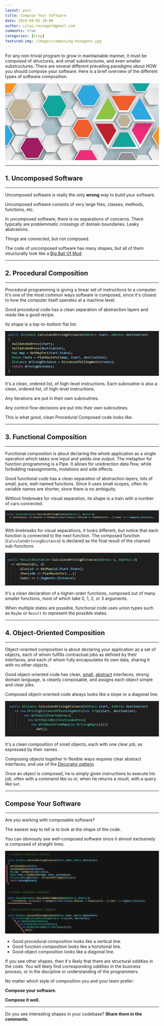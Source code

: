 ```yaml
---
layout: post
title: Compose Your Software
date: 2019-09-03 10:00
author: silas.reinagel@gmail.com
comments: true
categories: [blog]
featured-img: /images/composing-hexagons.jpg
---
```


For any non-trivial program to grow in maintainable manner, it must be composed of structures, and small substructures, and even smaller substructures. There are several different prevailing paradigms about HOW you should compose your software. Here is a brief overview of the different types of software composition.

<img src="/images/composing-hexagons.jpg" alt="Interchangeable hexagons, representing software modularity." />

----

## 1. Uncomposed Software

----

Uncomposed software is really the only **wrong** way to build your software. 

Uncomposed software consists of very large files, classes, methods, functions, etc. 

In uncomposed software, there is no separations of concerns. There typically are problemmatic crossings of domain boundaries. Leaky abstrations. 

Things are connected, but not composed. 

The code of uncomposed software has many shapes, but all of them structurally look like a [Big Ball Of Mud](https://en.wikipedia.org/wiki/Big_ball_of_mud).

----

## 2. Procedural Composition

----

Procedural programming is giving a linear set of instructions to a computer. It's one of the most common ways software is composed, since it's closest to how the computer itself operates at a machine level.

Good procedural code has a clean separation of abstraction layers and reads like a good recipe.

Its shape is a top-to-bottom flat list.

<img src="/images/procedural-composition.JPG" alt="Procedurally composed code." />

It's a clean, ordered list, of high-level instructions. Each subroutine is also a clean, ordered list, of high-level instructions.

Any iterations are put in their own subroutines. 

Any control flow decisions are put into their own subroutines.

This is what good, clean Procedural Composed code looks like.

----

## 3. Functional Composition

----

Functional composition is about declaring the whole application as a single operation which takes one input and yields one output. The metaphor for function programming is a Pipe. It allows for unidirection data flow, while forbidding reassignments, mutations and side effects.

Good functional code has a clean separation of abstraction layers, lots of small, pure, well-named functions. Since it uses small scopes, often its variable names are shorter, since there is no ambiguity.

Without linebreaks for visual separation, its shape is a train with a number of cars connected.

<img src="/images/functional-composition-pipe.JPG" alt="Functional composed code." />

With linebreaks for visual separations, it looks different, but notice that each function is connected to the next function. The composed function (`CalculateDrivingDistance`) is declared as the final result of the chained sub-functions. 

<img src="/images/functional-composition-linebreaks.jpg" alt="Functionally composed code with line-breaks." />

It's a clean declaration of a higher-order functions, composed out of many smaller functions, most of which take 0, 1, 2, or 3 arguments. 

When multiple states are possible, functional code uses union types such as `Maybe` or `Result` to represent the possible states.

----

## 4. Object-Oriented Composition

----

Object-oriented composition is about declaring your application as a set of objects, each of whom fulfills contractual jobs as defined by their interfaces, and each of whom fully encapsulates its own data, sharing it with no other objects.

Good object-oriented code has clean, [small](https://www.silasreinagel.com/blog/2017/02/21/make-your-interfaces-small/), [abstract](https://www.silasreinagel.com/blog/2017/05/09/make-your-interfaces-abstract/) interfaces, strong domain language, is cleanly composable, and assigns each object simple and clear jobs.

Composed object-oriented code always looks like a slope or a diagonal line. 

<img src="/images/object-oriented-composition.JPG" alt="Object-oriented composed code." />

It's a clean composition of small objects, each with one clear job, as expressed by their names. 

Composing objects together in flexible ways requires clear abstract interfaces, and use of the [Decorator pattern](https://sourcemaking.com/design_patterns/decorator). 

Once an object is composed, he is simply given instructions to execute his job, often with a command like `Go` or, when he returns a result, with a query like `Get`. 

----

## Compose Your Software

----

Are you working with composable software?

The easiest way to tell is to look at the shape of the code. 

You can obviously see well-composed software since it almost exclusively is composed of straight lines. 

<img src="/images/all-types-of-composition.jpg" alt="Object-oriented composed code." />

- Good procedural composition looks like a vertical line.
- Good function composition looks like a horiztonal line.
- Good object composition looks like a diagonal line.

If you see other shapes, then it's likely that there are structural oddities in the code. You will likely find corresponding oddities in the business process, or in the discipline or understanding of the programmers. 

No matter which style of composition you and your team prefer: 

**Compose your software.**

**Compose it well.**

----

Do you see interesting shapes in your codebase? **Share them in the comments.**
